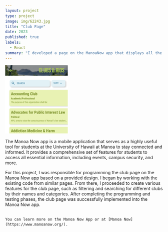 ```yaml
---
layout: project
type: project
image: img/62243.jpg
title: "Club Page"
date: 2023
published: true
labels:
  - React
summary: "I developed a page on the ManoaNow app that displays all the RIOS/clubs associated with UH Manoa."
---
```


<div class="text-center p-4">
  <img width="200px" src="../img/62243.jpg" class="img-thumbnail" >
</div>

The Manoa Now app is a mobile application that serves as a highly useful tool for students at the University of Hawaii at Manoa to stay connected and informed. It provides a comprehensive set of features for students to access all essential information, including events, campus security, and more.

For this project, I was responsible for programming the club page on the Manoa Now app based on a provided design. I began by working with the existing code from similar pages. From there, I proceeded to create various features for the club page, such as filtering and searching for different clubs by their names and categories. After completing the programming and testing phases, the club page was successfully implemented into the Manoa Now app.


```

You can learn more on the Manoa Now App or at [Manoa Now](https://www.manoanow.org/).
